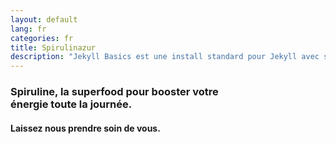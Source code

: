 ```yaml
---
layout: default
lang: fr
categories: fr
title: Spirulinazur
description: "Jekyll Basics est une install standard pour Jekyll avec support multilingue (et Jekyll+ CMS)."
---
```


<div class="text-color">

  <h3> Spiruline,  la superfood pour booster votre <br> énergie toute la journée.</h3>

  <h4> Laissez nous prendre soin de vous. </h4>

</div>

<!---
<div style='display: flex;   flex-direction: row;'>

  <h6 class="discount-text"> <strong> 20% REDUCTION </strong> <em style='color: white;'>   au lancement pour les abonnés à la newsletter ! </em>   </h6>

</div>

-->



